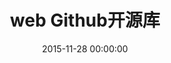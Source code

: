 ---
title: web Github开源库
categories:
  - web
tags:
  - web
  - github
  - 开源
date: 2015-11-28 00:00:00
layout: post_github
data_github: [
	{
		keywords: [UI],
		projects: [
			{
				user: "twbs",
				repo: "bootstrap",
				wiki: [
					{
						title: "bootstrap中文网",
						link: "http://www.bootcss.com/"
					}
				],
			},
			{
				user: "FezVrasta",
				repo: "bootstrap-material-design",
				description: "bootstrap主题",
				imgs: [
					"https://github.com/FezVrasta/bootstrap-material-design/raw/master/demo/imgs/banner.jpg",
				]
			},
			{
				user: "designmodo",
				repo: "Flat-UI",
				description: "扁平化ui，bootstrap主题",
			},
			{
				user: "FortAwesome",
				repo: "Font-Awesome",
				description: "一套绝佳的图标字体库和CSS框架",
			},
			{
				user: "d3",
				repo: "d3",
				description: "D3 是最流行的可视化库之一，它被很多其他的表格插件所使用。它允许绑定任意数据到DOM，然后将数据驱动转换应用到Document中。你可以使用它用一个数组创建基本的HTML表格，或是利用它的流体过度和交互，用相似的数据创建惊人的SVG条形图",
				wiki: [
					{
						title: "API 中文手册",
						link: "https://github.com/d3/d3/wiki/API--%E4%B8%AD%E6%96%87%E6%89%8B%E5%86%8C"
					},
					{
						title: "Examples",
						link: "http://christopheviau.com/d3list/"
					}
				],
			},
			{
				user: "mdo",
				repo: "github-buttons",
				description: "github按钮，可显示关注数量",
			},
			{
				user: "daneden",
				repo: "animate.css",
				description: "一款强大的预设css3动画库",
				wiki: [
					{
						title: "Animate.css动画演示",
						link: "http://www.dowebok.com/demo/2014/98/"
					},
					{
						title: "animate.css – 齐全的CSS3动画库",
						link: "http://www.dowebok.com/98.html"
					}
				],
			},
			{
				user: "hakimel",
				repo: "reveal.js",
				description: "reveal.js是一个能够帮助我们很轻易地使用HTML来创建漂亮的演示效果，也就是我们常见的PPT幻灯片。reveal.js不依赖其他任何javascript库，是一个独立的javascript插件库。它提供了多种幻灯片过渡效果，是一个非常棒的在线演示库。",
				wiki: [
					{
						title: "演示Demo",
						link: "http://www.helloweba.com/demo/2016/revealjs/#/s4"
					},
					{
						title: "Reveal.js一个用来做WEB演示文稿的框架",
						link: "http://www.helloweba.com/view-blog-378.html"
					}
				],
			},
			{
				user: "impress",
				repo: "impress.js",
				description: "impress.js 是国外一位开发者受 Prezi 启发，采用 CSS3 与 JavaScript 语言完成的一个可供开发者使用的表现层框架(演示工具)",
				wiki: [
					{
						title: "演示Demo",
						link: "http://impress.github.io/impress.js/#/step-3"
					},
					{
						title: "impress.js初体验 - 前端装X利器",
						link: "http://www.cnblogs.com/Darren_code/archive/2013/01/04/impressjs.html"
					},
				],
			},
			{
				user: "chartjs",
				repo: "Chart.js",
				description: "图表",
				wiki: [
					{
						title: "官网",
						link: "http://www.chartjs.org/"
					},
				],
			},
		]
	},
	{
		keywords: [架构],
		projects: [
			{
				user: "angular",
				repo: "angular.js",
				description: "AngularJS是一个新出现的强大客户端技术，提供给大家的一种开发强大应用的方式。这种方式利用并且扩展HTML，CSS和javascript，并且弥补了它们的一些非常明显的不足。本应该使用HTML来实现而现在由它开发的动态一些内容。（MVVM）",
				wiki: [
					{
						title: "AngularJS的五个超酷特性",
						link: "http://www.gbin1.com/technology/javascript/20120717-AugularJS-features/"
					},
					{
						title: "现在就开始使用AngularJS的三个重要原因",
						link: "http://developer.51cto.com/art/201302/380661.htm"
					},
					{
						title: "AngularJS 教程 | 菜鸟教程",
						link: "http://www.runoob.com/angularjs/angularjs-tutorial.html"
					},
					{
						title: "AngularJS中文网",
						link: "http://www.apjs.net/"
					},
					{
						title: "Demo",
						link: "https://github.com/irlnathan/activityoverlord20"
					},
				],
			},
			{
				user: "angular",
				repo: "angular-seed",
				description: "angular-seed是github上面一个开源的项目，你只需要git clone一下，一个angular项目结构就有了，剩下来的事就是写控制器和视图，挺快捷的。",
			},
			{
				user: "facebook",
				repo: "react",
				wiki: [
					{
						title: "React",
						link: "http://reactjs.cn/react/index.html"
					},
					{
						title: "颠覆式前端UI开发框架：React",
						link: "http://www.infoq.com/cn/articles/subversion-front-end-ui-development-framework-react/"
					},
					{
						title: "React 入门实例教程-阮一峰",
						link: "http://www.ruanyifeng.com/blog/2015/03/react.html"
					},
					{
						title: "React 入门教程",
						link: "http://wiki.jikexueyuan.com/project/react-tutorial/"
					},
					{
						title: "React 中文版",
						link: "http://wiki.jikexueyuan.com/project/react/"
					},
					{
						title: "React 技术栈系列教程",
						link: "http://www.ruanyifeng.com/blog/2016/09/react-technology-stack.html"
					},
				],
			},
			{
				user: "ruanyf",
				repo: "react-demos",
				description: "React 入门实例教程 demo",
			},
			{
				user: "reactjs",
				repo: "redux",
				description: "将 React, Flux 与函数式编程结合一起，强大的前端框架",
				wiki: [
					{
						title: "Flux 架构入门教程",
						link: "http://www.ruanyifeng.com/blog/2016/01/flux.html"
					},
					{
						title: "Redux 入门教程（一）：基本用法",
						link: "http://www.ruanyifeng.com/blog/2016/09/redux_tutorial_part_one_basic_usages.html"
					},
					{
						title: "Redux 入门教程（二）：中间件与异步操作",
						link: "http://www.ruanyifeng.com/blog/2016/09/redux_tutorial_part_two_async_operations.html"
					},
					{
						title: "Redux 入门教程（三）：React-Redux 的用法",
						link: "http://www.ruanyifeng.com/blog/2016/09/redux_tutorial_part_three_react-redux.html"
					},
				],
			},
		]
	},
	{
		keywords: [懒加载],
		projects: [
			{
				user: "tuupola",
				repo: "jquery_lazyload",
				description: "jQuery插件，依赖jQuery，只针对&lt;img&gt;的懒加载，有throttle功能",
			},
			{
				user: "callmecavs",
				repo: "layzr.js",
				description: "没有throttle功能！支持&lt;img&gt;",
			},
			{
				user: "aFarkas",
				repo: "lazysizes",
				description: "支持 img 和 iframe",
			},
		]
	},
	{
		keywords: [布局],
		projects: [
			{
				user: "desandro",
				repo: "masonry",
				description: "瀑布流等布局",
			},
		]
	},
	{
		keywords: [3D,全景],
		projects: [
			{
				user: "mpetroff",
				repo: "pannellum",
				description: "全景浏览引擎",
			},
			{
				user: "mrdoob",
				repo: "three.js",
				description: "3D引擎",
			},
		]
	},
	{
		keywords: [其他],
		projects: [
			{
				user: "bower",
				repo: "bower",
				description: "包,代码管理工具",
				imgs: [
					"https://camo.githubusercontent.com/8a2024183152023c85dc7124365c1afb721450a4/687474703a2f2f626f7765722e696f2f696d672f626f7765722d6c6f676f2e706e67",
				]
			},
			{
				user: "gruntjs",
				repo: "grunt",
				description: "一句话：自动化。对于需要反复重复的任务，例如压缩（minification）、编译、单元测试、linting等，自动化工具可以减轻你的劳动，简化你的工作。当你在 Gruntfile 文件正确配置好了任务，任务运行器就会自动帮你或你的小组完成大部分无聊的工作。",
				imgs: [
					"https://camo.githubusercontent.com/39242419c60a53e1f3cecdeecb2460acce47366f/687474703a2f2f6772756e746a732e636f6d2f696d672f6772756e742d6c6f676f2d6e6f2d776f72646d61726b2e737667",
				],
				wiki: [
					{
						title: "中文官网",
						link: "http://www.gruntjs.net/"
					}
				],
			},
			{
				user: "moment",
				repo: "moment",
				description: "JavaScript 日期处理类库",
				wiki: [
					{
						title: "Moment.js 中文网",
						link: "http://momentjs.cn/"
					}
				],
			},
			{
				user: "requirejs",
				repo: "requirejs",
				description: "RequireJS 是一个JavaScript模块加载器。它非常适合在浏览器中使用, 它非常适合在浏览器中使用，但它也可以用在其他脚本环境, 就像 Rhino and Node. 使用RequireJS加载模块化脚本将提高代码的加载速度和质量",
				wiki: [
					{
						title: "RequireJS 中文网",
						link: "http://www.requirejs.cn/home.html"
					},
					{
						title: "require.js的用法-阮一峰",
						link: "http://www.ruanyifeng.com/blog/2012/11/require_js.html"
					},
				],
			},
		]
	},
]
---